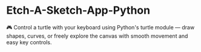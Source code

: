 # Etch-A-Sketch-App-Python
🎮 Control a turtle with your keyboard using Python's turtle module — draw shapes, curves, or freely explore the canvas with smooth movement and easy key controls.
